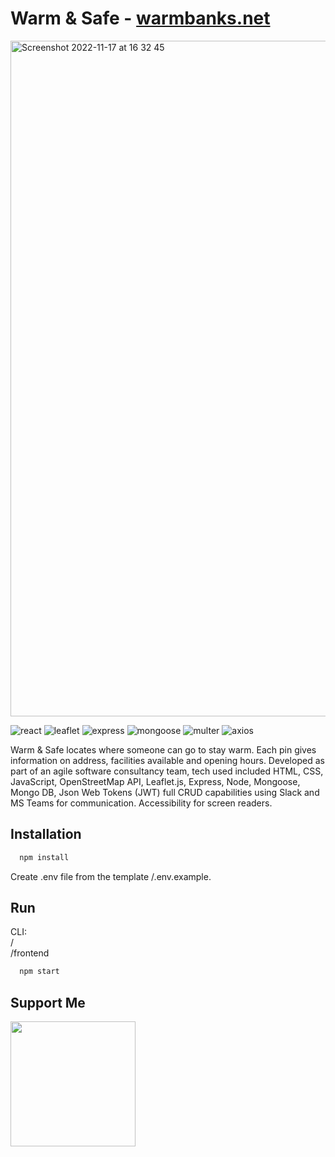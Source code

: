 # Warm & Safe - [warmbanks.net](https:warmbanks.net)

<img width="1081" alt="Screenshot 2022-11-17 at 16 32 45" src="https://user-images.githubusercontent.com/96788931/219110737-3de82403-0db7-4374-aa1a-d67e31b9008a.png">

![react](https://badgen.net/badge/React/18.2.0/purple?icon=git)
![leaflet](https://badgen.net/badge/React-Leaflet/4.1.0/red?icon=git)
![express](https://badgen.net/badge/Express/4.18.1/blue?icon=git)
![mongoose](https://badgen.net/badge/Mongoose/6.6.5/green?icon=git)
![multer](https://badgen.net/badge/JSON-Web-Token/8.5.1/orange?icon=git)
![axios](https://badgen.net/badge/Axios/1.0.0/yellow?icon=git)

Warm & Safe locates where someone can go to stay warm. Each pin gives information on address, facilities available and opening hours. Developed as part of an agile software consultancy team, tech used included HTML, CSS, JavaScript, OpenStreetMap API, Leaflet.js, Express, Node, Mongoose, Mongo DB, Json Web Tokens (JWT) full CRUD capabilities using Slack and MS Teams for communication. Accessibility for screen readers.

## Installation

```bash
  npm install
```

Create .env file from the template /.env.example.

## Run

CLI:   
/   
/frontend   

```bash
  npm start
```

## Support Me

<a href="https://www.buymeacoffee.com/decafdev"><img src="https://cdn.buymeacoffee.com/buttons/v2/default-yellow.png" width="200" /></a>
